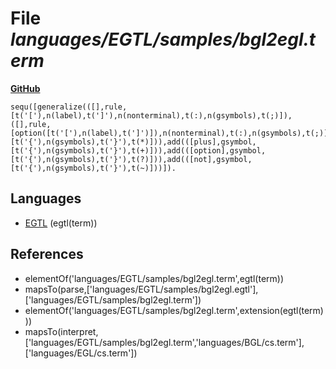 # File _languages/EGTL/samples/bgl2egl.term_
**[GitHub](https://github.com/softlang/yas/blob/master/languages/EGTL/samples/bgl2egl.term)**
```
sequ([generalize(([],rule,[t('['),n(label),t(']'),n(nonterminal),t(:),n(gsymbols),t(;)]), ([],rule,[option([t('['),n(label),t(']')]),n(nonterminal),t(:),n(gsymbols),t(;)])),add(([star],gsymbol,[t('{'),n(gsymbols),t('}'),t(*)])),add(([plus],gsymbol,[t('{'),n(gsymbols),t('}'),t(+)])),add(([option],gsymbol,[t('{'),n(gsymbols),t('}'),t(?)])),add(([not],gsymbol,[t('{'),n(gsymbols),t('}'),t(~)]))]).
```

## Languages
* [EGTL](../languages/EGTL.md) (egtl(term))

## References
* elementOf('languages/EGTL/samples/bgl2egl.term',egtl(term))
* mapsTo(parse,['languages/EGTL/samples/bgl2egl.egtl'],['languages/EGTL/samples/bgl2egl.term'])
* elementOf('languages/EGTL/samples/bgl2egl.term',extension(egtl(term)))
* mapsTo(interpret,['languages/EGTL/samples/bgl2egl.term','languages/BGL/cs.term'],['languages/EGL/cs.term'])
